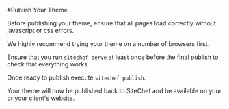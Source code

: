 #Publish Your Theme

Before publishing your theme, ensure that all pages load correctly without
javascript or css errors.

We highly recommend trying your theme on a number of browsers first.

Ensure that you run `sitechef serve` at least once before the final publish to
check that everything works.

Once ready to publish execute `sitechef publish`.

Your theme will now be published back to SiteChef and be available on your or
your client's website.
